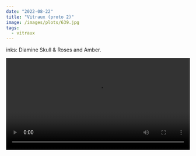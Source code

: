 ```yaml
---
date: "2022-08-22"
title: "Vitraux (proto 2)"
image: /images/plots/639.jpg
tags:
  - vitraux
---
```


inks: Diamine Skull & Roses and Amber.

<video loop autoplay controls src="/images/plots/639.mp4" width="100%"></video>
